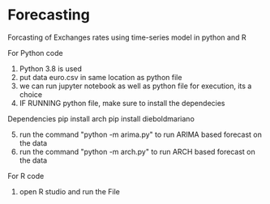 # Forecasting
Forcasting of Exchanges rates using time-series model in python and R

For Python code

1. Python 3.8 is used
2. put data euro.csv in same location as python file
3. we can run jupyter notebook as well as python file for execution, its a choice
4. IF RUNNING python file, make sure to install the dependecies

Dependencies
pip install arch
pip install dieboldmariano

5. run the command "python -m arima.py" to run ARIMA based forecast on the data
6. run the command "python -m arch.py" to run ARCH based forecast on the data
 


For R code

1. open R studio and run the File

